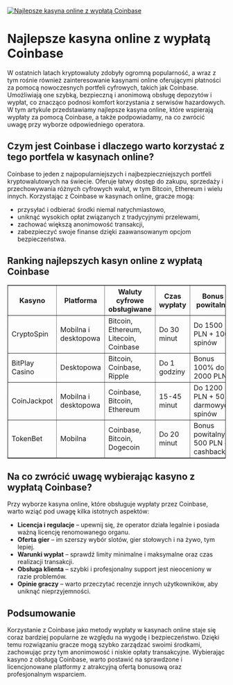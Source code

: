 [![Najlepsze kasyna online z wypłatą Coinbase](https://123-caf.pages.dev/gitsignup.png)](https://vrmoo.ru/Bt82HjjY)

<h1>Najlepsze kasyna online z wypłatą Coinbase</h1> <p>W ostatnich latach kryptowaluty zdobyły ogromną popularność, a wraz z tym rośnie również zainteresowanie kasynami online oferującymi płatności za pomocą nowoczesnych portfeli cyfrowych, takich jak Coinbase. Umożliwiają one szybką, bezpieczną i anonimową obsługę depozytów i wypłat, co znacząco podnosi komfort korzystania z serwisów hazardowych. W tym artykule przedstawiamy najlepsze kasyna online, które wspierają wypłaty za pomocą Coinbase, a także podpowiadamy, na co zwrócić uwagę przy wyborze odpowiedniego operatora.</p>  <h2>Czym jest Coinbase i dlaczego warto korzystać z tego portfela w kasynach online?</h2> <p>Coinbase to jeden z najpopularniejszych i najbezpieczniejszych portfeli kryptowalutowych na świecie. Oferuje łatwy dostęp do zakupu, sprzedaży i przechowywania różnych cyfrowych walut, w tym Bitcoin, Ethereum i wielu innych. Korzystając z Coinbase w kasynach online, gracze mogą:</p> <ul>   <li>przysyłać i odbierać środki niemal natychmiastowo,</li>   <li>uniknąć wysokich opłat związanych z tradycyjnymi przelewami,</li>   <li>zachować większą anonimowość transakcji,</li>   <li>zabezpieczyć swoje finanse dzięki zaawansowanym opcjom bezpieczeństwa.</li> </ul>  <h2>Ranking najlepszych kasyn online z wypłatą Coinbase</h2> <table border="1" cellspacing="0" cellpadding="8" style="border-collapse: collapse; width: 100%;">   <thead>     <tr>       <th>Kasyno</th>       <th>Platforma</th>       <th>Waluty cyfrowe obsługiwane</th>       <th>Czas wypłaty</th>       <th>Bonus powitalny</th>     </tr>   </thead>   <tbody>     <tr>       <td>CryptoSpin</td>       <td>Mobilna i desktopowa</td>       <td>Bitcoin, Ethereum, Litecoin, Coinbase</td>       <td>Do 30 minut</td>       <td>Do 1500 PLN + 100 spinów</td>     </tr>     <tr>       <td>BitPlay Casino</td>       <td>Desktopowa</td>       <td>Bitcoin, Coinbase, Ripple</td>       <td>Do 1 godziny</td>       <td>Bonus 100% do 2000 PLN</td>     </tr>     <tr>       <td>CoinJackpot</td>       <td>Mobilna i desktopowa</td>       <td>Coinbase, Bitcoin, Ethereum</td>       <td>15-45 minut</td>       <td>Do 1200 PLN + 50 darmowych spinów</td>     </tr>     <tr>       <td>TokenBet</td>       <td>Mobilna</td>       <td>Coinbase, Bitcoin, Dogecoin</td>       <td>Do 20 minut</td>       <td>Bonus powitalny 500 PLN + cashback</td>     </tr>   </tbody> </table>  <h2>Na co zwrócić uwagę wybierając kasyno z wypłatą Coinbase?</h2> <p>Przy wyborze kasyna online, które obsługuje wypłaty przez Coinbase, warto wziąć pod uwagę kilka istotnych aspektów:</p> <ul>   <li><strong>Licencja i regulacje</strong> – upewnij się, że operator działa legalnie i posiada ważną licencję renomowanego organu.</li>   <li><strong>Oferta gier</strong> – im szerszy wybór slotów, gier stołowych i na żywo, tym lepiej.</li>   <li><strong>Warunki wypłat</strong> – sprawdź limity minimalne i maksymalne oraz czas realizacji transakcji.</li>   <li><strong>Obsługa klienta</strong> – szybki i profesjonalny support jest nieoceniony w razie problemów.</li>   <li><strong>Opinie graczy</strong> – warto przeczytać recenzje innych użytkowników, aby uniknąć nieprzyjemności.</li> </ul>  <h2>Podsumowanie</h2> <p>Korzystanie z Coinbase jako metody wypłaty w kasynach online staje się coraz bardziej popularne ze względu na wygodę i bezpieczeństwo. Dzięki temu rozwiązaniu gracze mogą szybko zarządzać swoimi środkami, zachowując przy tym anonimowość i niskie opłaty transakcyjne. Wybierając kasyno z obsługą Coinbase, warto postawić na sprawdzone i licencjonowane platformy z atrakcyjną ofertą bonusową oraz profesjonalnym wsparciem.</p>